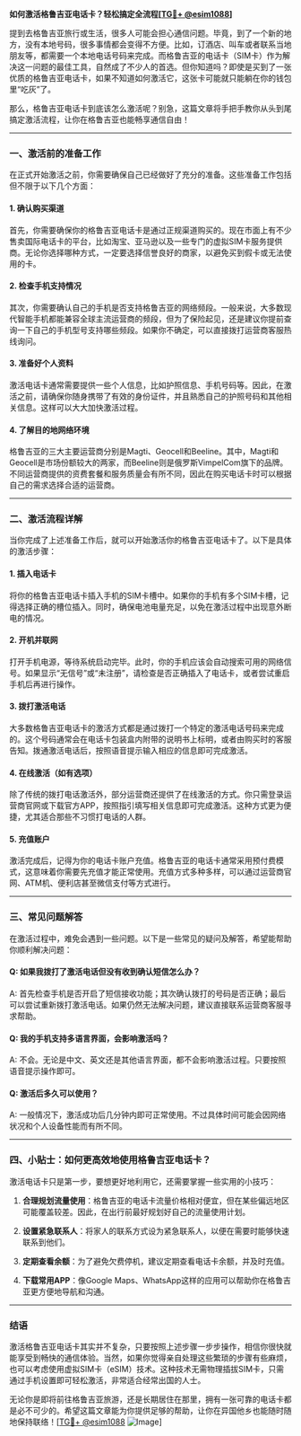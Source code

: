 **如何激活格鲁吉亚电话卡？轻松搞定全流程[[TG💪+ @esim1088](https://t.me/s/esim1088)]**

提到去格鲁吉亚旅行或生活，很多人可能会担心通信问题。毕竟，到了一个新的地方，没有本地号码，很多事情都会变得不方便。比如，订酒店、叫车或者联系当地朋友等，都需要一个本地电话号码来完成。而格鲁吉亚的电话卡（SIM卡）作为解决这一问题的最佳工具，自然成了不少人的首选。但你知道吗？即使是买到了一张优质的格鲁吉亚电话卡，如果不知道如何激活它，这张卡可能就只能躺在你的钱包里“吃灰”了。

那么，格鲁吉亚电话卡到底该怎么激活呢？别急，这篇文章将手把手教你从头到尾搞定激活流程，让你在格鲁吉亚也能畅享通信自由！

---

### 一、激活前的准备工作

在正式开始激活之前，你需要确保自己已经做好了充分的准备。这些准备工作包括但不限于以下几个方面：

#### 1. **确认购买渠道**
首先，你需要确保你的格鲁吉亚电话卡是通过正规渠道购买的。现在市面上有不少售卖国际电话卡的平台，比如淘宝、亚马逊以及一些专门的虚拟SIM卡服务提供商。无论你选择哪种方式，一定要选择信誉良好的商家，以避免买到假卡或无法使用的卡。

#### 2. **检查手机支持情况**
其次，你需要确认自己的手机是否支持格鲁吉亚的网络频段。一般来说，大多数现代智能手机都能兼容全球主流运营商的频段，但为了保险起见，还是建议你提前查询一下自己的手机型号支持哪些频段。如果你不确定，可以直接拨打运营商客服热线询问。

#### 3. **准备好个人资料**
激活电话卡通常需要提供一些个人信息，比如护照信息、手机号码等。因此，在激活之前，请确保你随身携带了有效的身份证件，并且熟悉自己的护照号码和其他相关信息。这样可以大大加快激活过程。

#### 4. **了解目的地网络环境**
格鲁吉亚的三大主要运营商分别是Magti、Geocell和Beeline。其中，Magti和Geocell是市场份额较大的两家，而Beeline则是俄罗斯VimpelCom旗下的品牌。不同运营商提供的资费套餐和服务质量会有所不同，因此在购买电话卡时可以根据自己的需求选择合适的运营商。

---

### 二、激活流程详解

当你完成了上述准备工作后，就可以开始激活你的格鲁吉亚电话卡了。以下是具体的激活步骤：

#### 1. **插入电话卡**
将你的格鲁吉亚电话卡插入手机的SIM卡槽中。如果你的手机有多个SIM卡槽，记得选择正确的槽位插入。同时，确保电池电量充足，以免在激活过程中出现意外断电的情况。

#### 2. **开机并联网**
打开手机电源，等待系统启动完毕。此时，你的手机应该会自动搜索可用的网络信号。如果显示“无信号”或“未注册”，请检查是否正确插入了电话卡，或者尝试重启手机后再进行操作。

#### 3. **拨打激活电话**
大多数格鲁吉亚电话卡的激活方式都是通过拨打一个特定的激活电话号码来完成的。这个号码通常会在电话卡包装盒内附带的说明书上标明，或者由购买时的客服告知。拨通激活电话后，按照语音提示输入相应的信息即可完成激活。

#### 4. **在线激活（如有选项）**
除了传统的拨打电话激活外，部分运营商还提供了在线激活的方式。你只需登录运营商官网或下载官方APP，按照指引填写相关信息即可完成激活。这种方式更为便捷，尤其适合那些不习惯打电话的人群。

#### 5. **充值账户**
激活完成后，记得为你的电话卡账户充值。格鲁吉亚的电话卡通常采用预付费模式，这意味着你需要先充值才能正常使用。充值方式多种多样，可以通过运营商官网、ATM机、便利店甚至微信支付等方式进行。

---

### 三、常见问题解答

在激活过程中，难免会遇到一些问题。以下是一些常见的疑问及解答，希望能帮助你顺利解决问题：

#### Q: 如果我拨打了激活电话但没有收到确认短信怎么办？
A: 首先检查手机是否开启了短信接收功能；其次确认拨打的号码是否正确；最后可以尝试重新拨打激活电话。如果仍然无法解决问题，建议直接联系运营商客服寻求帮助。

#### Q: 我的手机支持多语言界面，会影响激活吗？
A: 不会。无论是中文、英文还是其他语言界面，都不会影响激活过程。只要按照语音提示操作即可。

#### Q: 激活后多久可以使用？
A: 一般情况下，激活成功后几分钟内即可正常使用。不过具体时间可能会因网络状况和个人设备性能而有所不同。

---

### 四、小贴士：如何更高效地使用格鲁吉亚电话卡？

激活电话卡只是第一步，要想更好地利用它，还需要掌握一些实用的小技巧：

1. **合理规划流量使用**：格鲁吉亚的电话卡流量价格相对便宜，但在某些偏远地区可能覆盖较差。因此，在出行前最好规划好自己的流量使用计划。
   
2. **设置紧急联系人**：将家人的联系方式设为紧急联系人，以便在需要时能够快速联系到他们。

3. **定期查看余额**：为了避免欠费停机，建议定期查看电话卡余额，并及时充值。

4. **下载常用APP**：像Google Maps、WhatsApp这样的应用可以帮助你在格鲁吉亚更方便地导航和沟通。

---

### 结语

激活格鲁吉亚电话卡其实并不复杂，只要按照上述步骤一步步操作，相信你很快就能享受到畅快的通信体验。当然，如果你觉得亲自处理这些繁琐的步骤有些麻烦，也可以考虑使用虚拟SIM卡（eSIM）技术。这种技术无需物理插拔SIM卡，只需通过手机设置即可轻松激活，非常适合经常出国的人士。

无论你是即将前往格鲁吉亚旅游，还是长期居住在那里，拥有一张可靠的电话卡都是必不可少的。希望这篇文章能为你提供足够的帮助，让你在异国他乡也能随时随地保持联络！[[TG💪+ @esim1088](https://t.me/s/esim1088) ![Image](https://i.postimg.cc/4NQfJmqS/Snipaste-2025-05-13-00-14-12.png)]